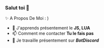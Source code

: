 ### Salut toi 👋
✨ A Propos De Moi : )
- 📐 J'apprends présentement le __**JS, LUA**__
- 📫 Comment me contacter __**Tu le fais pas**__
- 🌱 Je travaille présentement sur __*BotDiscord*__


<!--
**Im2Master/Im2Master** is a ✨ _special_ ✨ repository because its `README.md` (this file) appears on your GitHub profile.



